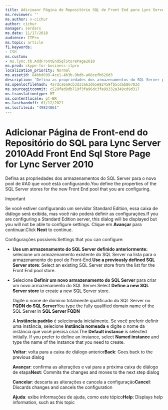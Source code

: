 ```yaml
---
title: Adicioanr Página de Repositório SQL de Front End para Lync Server 2010
ms.reviewer: ''
ms.author: v-cichur
author: cichur
manager: serdars
ms.date: 11/17/2018
audience: ITPro
ms.topic: article
f1.keywords:
- CSH
ms.custom:
- ms.lync.tb.AddFrontEndSqlStorePage2010
ms.prod: skype-for-business-itpro
localization_priority: Normal
ms.assetid: 84bbd899-4ce1-4b3b-9bdb-a08cefb626d3
description: 'Defina as propriedades dos armazenamentos do SQL Server para o novo pool de #A0 que você está configurando.'
ms.openlocfilehash: 4a7dca6a9cb3d33a63d65e82459fb5cdab86703d
ms.sourcegitcommit: c528fad9db719f3fa96dc3fa99332a349cd9d317
ms.translationtype: MT
ms.contentlocale: pt-BR
ms.lasthandoff: 01/12/2021
ms.locfileid: "49824061"
---
```

# <a name="add-front-end-sql-store-page-for-lync-server-2010"></a><span data-ttu-id="2f71c-103">Adicionar Página de Front-end do Repositório do SQL para Lync Server 2010</span><span class="sxs-lookup"><span data-stu-id="2f71c-103">Add Front End Sql Store Page for Lync Server 2010</span></span>
 
<span data-ttu-id="2f71c-104">Defina as propriedades dos armazenamentos do SQL Server para o novo pool de #A0 que você está configurando.</span><span class="sxs-lookup"><span data-stu-id="2f71c-104">You define the properties of the SQL Server stores for the new Front End pool that you are configuring.</span></span>
  
> [!IMPORTANT]
> <span data-ttu-id="2f71c-105">Se você estiver configurando um servidor Standard Edition, essa caixa de diálogo será exibida, mas você não poderá definir as configurações.</span><span class="sxs-lookup"><span data-stu-id="2f71c-105">If you are configuring a Standard Edition server, this dialog will be displayed but you will not be able to configure settings.</span></span> <span data-ttu-id="2f71c-106">Clique em **Avançar** para continuar.</span><span class="sxs-lookup"><span data-stu-id="2f71c-106">Click **Next** to continue.</span></span>
  
<span data-ttu-id="2f71c-107">Configurações possíveis:</span><span class="sxs-lookup"><span data-stu-id="2f71c-107">Settings that you can configure:</span></span>
  
- <span data-ttu-id="2f71c-108">**Use um armazenamento do SQL Server definido anteriormente:** selecione um armazenamento existente do SQL Server na lista para o armazenamento do pool de Front-End.</span><span class="sxs-lookup"><span data-stu-id="2f71c-108">**Use a previously defined SQL Server store**: Select an existing SQL Server store from the list for the Front End pool store.</span></span>
    
- <span data-ttu-id="2f71c-109">Selecione **Definir um novo armazenamento do SQL Server** para criar um novo armazenamento do SQL Server.</span><span class="sxs-lookup"><span data-stu-id="2f71c-109">Select **Define a new SQL Server store** to create a new SQL Server store.</span></span>
    
    <span data-ttu-id="2f71c-110">Digite o nome de domínio totalmente qualificado do SQL Server no **FQDN do SQL Server**</span><span class="sxs-lookup"><span data-stu-id="2f71c-110">You type the fully qualified domain name of the SQL Server in **SQL Server FQDN**</span></span>
    
    <span data-ttu-id="2f71c-p102">A **Instância padrão** é selecionada inicialmente. Se você preferir definir uma instância, selecione **Instância nomeada** e digite o nome da instância que você precisa criar.</span><span class="sxs-lookup"><span data-stu-id="2f71c-p102">The **Default instance** is selected initially. If you prefer to define an instance, select **Named instance** and type the name of the instance that you need to create.</span></span>
    
  <span data-ttu-id="2f71c-113">**Voltar**: volta para a caixa de diálogo anterior</span><span class="sxs-lookup"><span data-stu-id="2f71c-113">**Back**: Goes back to the previous dialog</span></span>
  
  <span data-ttu-id="2f71c-114">**Avançar**: confirma as alterações e vai para a próxima caixa de diálogo de etapa</span><span class="sxs-lookup"><span data-stu-id="2f71c-114">**Next**: Commits the changes and moves to the next step dialog</span></span>
  
  <span data-ttu-id="2f71c-115">**Cancelar**: descarta as alterações e cancela a configuração</span><span class="sxs-lookup"><span data-stu-id="2f71c-115">**Cancel**: Discards changes and cancels the configuration</span></span>
  
  <span data-ttu-id="2f71c-116">**Ajuda**: exibe informações de ajuda, como este tópico</span><span class="sxs-lookup"><span data-stu-id="2f71c-116">**Help**: Displays help information, such as this topic</span></span>
  

